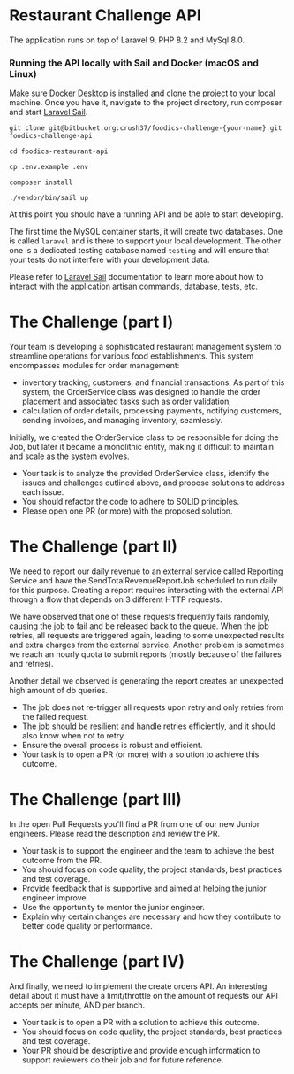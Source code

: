 # Restaurant Challenge API

The application runs on top of Laravel 9, PHP 8.2 and MySql 8.0.

### Running the API locally with Sail and Docker (macOS and Linux)

Make sure [Docker Desktop](https://www.docker.com/products/docker-desktop/) is installed and clone the project to your local machine. Once you have it, navigate to the project directory, run composer and start [Laravel Sail](https://laravel.com/docs/10.x/sail).

```
git clone git@bitbucket.org:crush37/foodics-challenge-{your-name}.git foodics-challenge-api

cd foodics-restaurant-api

cp .env.example .env

composer install

./vendor/bin/sail up
```

At this point you should have a running API and be able to start developing.

The first time the MySQL container starts, it will create two databases. One is called `laravel` and is there to support your local development. The other one is a dedicated testing database named `testing` and will ensure that your tests do not interfere with your development data.

Please refer to [Laravel Sail](https://laravel.com/docs/11.x/sail) documentation to learn more about how to interact with the application artisan commands, database, tests, etc. 

# The Challenge (part I)

Your team is developing a sophisticated restaurant management system to streamline operations for various food establishments. This system encompasses modules for order management:
* inventory tracking, customers, and financial transactions. As part of this system, the OrderService class was designed to handle the order placement and associated tasks such as order validation,
* calculation of order details, processing payments, notifying customers, sending invoices, and managing inventory, seamlessly.

Initially, we created the OrderService class to be responsible for doing the Job, but later it became a monolithic entity, making it difficult to maintain and scale as the system evolves.

* Your task is to analyze the provided OrderService class, identify the issues and challenges outlined above, and propose solutions to address each issue.
* You should refactor the code to adhere to SOLID principles.
* Please open one PR (or more) with the proposed solution.

# The Challenge (part II)

We need to report our daily revenue to an external service called Reporting Service and have the SendTotalRevenueReportJob scheduled to run daily for this purpose.
Creating a report requires interacting with the external API through a flow that depends on 3 different HTTP requests.

We have observed that one of these requests frequently fails randomly, causing the job to fail and be released back to the queue. When the job retries, all requests are triggered again, leading to some unexpected results and extra charges from the external service.
Another problem is sometimes we reach an hourly quota to submit reports (mostly because of the failures and retries). 

Another detail we observed is generating the report creates an unexpected high amount of db queries.

* The job does not re-trigger all requests upon retry and only retries from the failed request.
* The job should be resilient and handle retries efficiently, and it should also know when not to retry.
* Ensure the overall process is robust and efficient.
* Your task is to open a PR (or more) with a solution to achieve this outcome.

# The Challenge (part III)

In the open Pull Requests you'll find a PR from one of our new Junior engineers. Please read the description and review the PR. 

* Your task is to support the engineer and the team to achieve the best outcome from the PR.
* You should focus on code quality, the project standards, best practices and test coverage.
* Provide feedback that is supportive and aimed at helping the junior engineer improve.
* Use the opportunity to mentor the junior engineer. 
* Explain why certain changes are necessary and how they contribute to better code quality or performance.

# The Challenge (part IV)

And finally, we need to implement the create orders API. An interesting detail about it must have a limit/throttle on 
the amount of requests our API accepts per minute, AND per branch.

* Your task is to open a PR with a solution to achieve this outcome.
* You should focus on code quality, the project standards, best practices and test coverage.
* Your PR should be descriptive and provide enough information to support reviewers do their job and for future reference.
